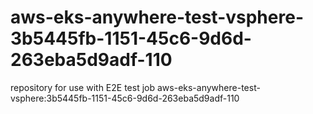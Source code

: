 # aws-eks-anywhere-test-vsphere-3b5445fb-1151-45c6-9d6d-263eba5d9adf-110
repository for use with E2E test job aws-eks-anywhere-test-vsphere:3b5445fb-1151-45c6-9d6d-263eba5d9adf-110
